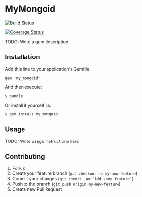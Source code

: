 # MyMongoid


[![Build Status](https://travis-ci.org/oa414/my_mongoid.png?branch=master)](https://travis-ci.org/oa414/my_mongoid)


[![Coverage Status](https://coveralls.io/repos/oa414/my_mongoid/badge.png?branch=master)](https://coveralls.io/r/oa414/my_mongoid?branch=master)

TODO: Write a gem description

## Installation

Add this line to your application's Gemfile:

    gem 'my_mongoid'

And then execute:

    $ bundle

Or install it yourself as:

    $ gem install my_mongoid

## Usage

TODO: Write usage instructions here

## Contributing

1. Fork it
2. Create your feature branch (`git checkout -b my-new-feature`)
3. Commit your changes (`git commit -am 'Add some feature'`)
4. Push to the branch (`git push origin my-new-feature`)
5. Create new Pull Request
